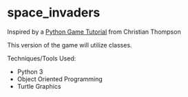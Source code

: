 # space_invaders

Inspired by a <a href="https://www.youtube.com/watch?v=QvtlEj_T55o&list=PLlEgNdBJEO-lqvqL5nNNZC6KoRdSrhQwK"> Python Game Tutorial</a> from Christian Thompson  

This version of the game will utilize classes. 

Techniques/Tools Used:
- Python 3
- Object Oriented Programming
- Turtle Graphics

